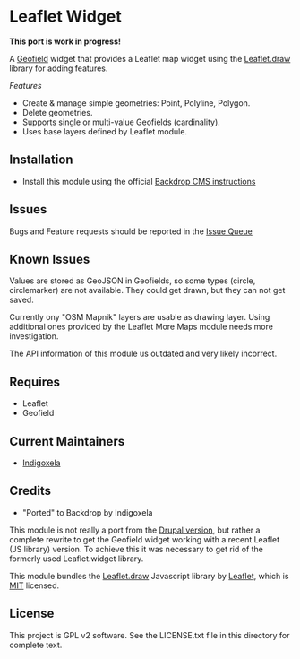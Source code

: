 # Leaflet Widget

**This port is work in progress!**

A [Geofield](https://backdropcms.org/project/geofield) widget that provides a
Leaflet map widget using the [Leaflet.draw](https://github.com/Leaflet/Leaflet.draw)
library for adding features.

*Features*

- Create & manage simple geometries: Point, Polyline, Polygon.
- Delete geometries.
- Supports single or multi-value Geofields (cardinality).
- Uses base layers defined by Leaflet module.

## Installation

- Install this module using the official 
  [Backdrop CMS instructions](https://backdropcms.org/guide/modules)


## Issues

Bugs and Feature requests should be reported in the 
[Issue Queue](https://github.com/backdrop-contrib/leaflet_widget/issues)


## Known Issues

Values are stored as GeoJSON in Geofields, so some types (circle,
circlemarker) are not available. They could get drawn, but they can not get
saved.

Currently ony "OSM Mapnik" layers are usable as drawing layer. Using
additional ones provided by the Leaflet More Maps module needs more
investigation.

The API information of this module us outdated and very likely incorrect.

## Requires

- Leaflet
- Geofield

## Current Maintainers

- [Indigoxela](https://github.com/indigoxela)

## Credits

- "Ported" to Backdrop by Indigoxela

This module is not really a port from the [Drupal version](https://www.drupal.org/project/leaflet_widget),
but rather a complete rewrite to get the Geofield widget working with a recent
Leaflet (JS library) version. To achieve this it was necessary to get rid of the
formerly used Leaflet.widget library.

This module bundles the [Leaflet.draw](https://github.com/Leaflet/Leaflet.draw)
Javascript library by [Leaflet](http://leafletjs.com), which is
[MIT](https://github.com/Leaflet/Leaflet.draw/blob/develop/MIT-LICENSE.md)
licensed.

## License

This project is GPL v2 software. See the LICENSE.txt file in this directory for complete text.
